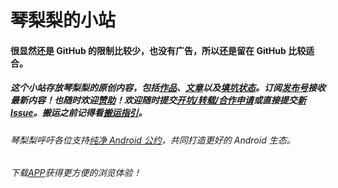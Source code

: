 # 琴梨梨的小站  
#### 很显然还是 GitHub 的限制比较少，也没有广告，所以还是留在 GitHub 比较适合。  
##### 这个小站存放琴梨梨的原创内容，包括[作品][]、[文章][]以及[填坑状态][]。订阅[发布号][]接收最新内容！也随时欢迎[赞助][]！欢迎随时提交[开坑/转载/合作申请][]或直接提交[新 Issue][]。搬运之前记得看[搬运指引][]。  
###### 琴梨梨呼吁各位支持[纯净 Android 公约][]，共同打造更好的 Android 生态。  
###### 下载[APP][]获得更方便的浏览体验！  












[发布号]: https://t.me/qinlilibeta
[文章]: ArticleSave/list.md
[纯净 Android 公约]: https://pure.qinlili.bid
[APP]: https://github.com/qinlili23333/QinliliArticles/releases/tag/QinliliClient
[赞助]: https://afdian.net/@qinliliAPP
[作品]: https://github.com/qinlili23333/QinliliArticles/releases/
[填坑状态]: https://github.com/qinlili23333/QinliliArticles/projects/
[开坑/转载/合作申请]: https://h5.scene.yqh5.cn/s/JqtSctjp
[新 Issue]: https://github.com/qinlili23333/QinliliArticles/issues
[搬运指引]: Copyright/Guide.md
